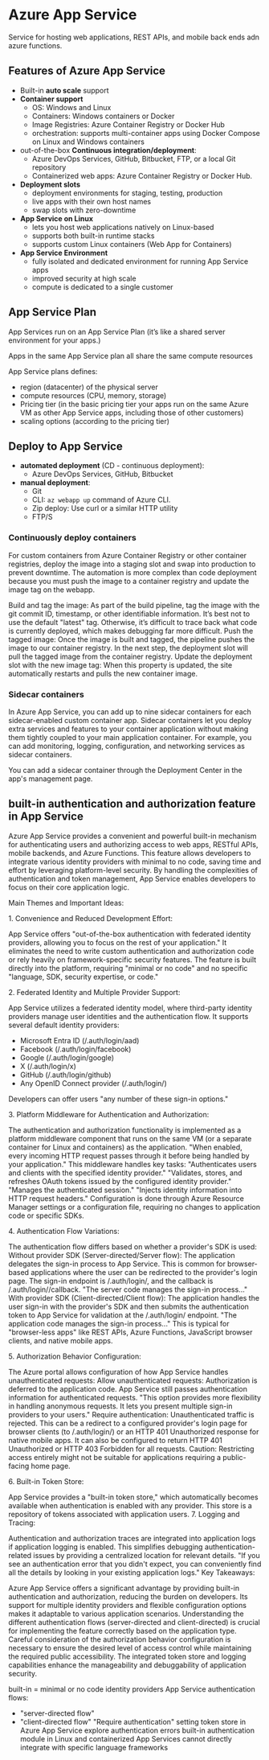 # Azure App Service

Service for hosting web applications, REST APIs, and mobile back ends adn azure functions.

## Features of Azure App Service

- Built-in **auto scale** support
- **Container support**
  - OS: Windows and Linux
  - Containers: Windows containers or Docker
  - Image Registries: Azure Container Registry or Docker Hub
  - orchestration: supports multi-container apps using Docker Compose on Linux and Windows containers
- out-of-the-box **Continuous integration/deployment**:
  - Azure DevOps Services, GitHub, Bitbucket, FTP, or a local Git repository
  - Containerized web apps: Azure Container Registry or Docker Hub.
- **Deployment slots**
  - deployment environments for staging, testing, production
  - live apps with their own host names
  - swap slots with zero-downtime
- **App Service on Linux**
  - lets you host web applications natively on Linux-based
  - supports both built-in runtime stacks
  - supports custom Linux containers (Web App for Containers)
- **App Service Environment**
  - fully isolated and dedicated environment for running App Service apps
  - improved security at high scale
  - compute is dedicated to a single customer

## App Service Plan

App Services run on an App Service Plan (it’s like a shared server environment for your apps.)

Apps in the same App Service plan all share the same compute resources

App Service plans defines:

- region (datacenter) of the physical server
- compute resources (CPU, memory, storage)
- Pricing tier (in the basic pricing tier your apps run on the same Azure VM as other App Service apps, including those of other customers)
- scaling options (according to the pricing tier)

## Deploy to App Service

- **automated deployment** (CD - continuous deployment):
  - Azure DevOps Services, GitHub, Bitbucket
- **manual deployment**:
  - Git
  - CLI: `az webapp up` command of Azure CLI.
  - Zip deploy: Use curl or a similar HTTP utility
  - FTP/S

### Continuously deploy containers

For custom containers from Azure Container Registry or other container registries, deploy the image into a staging slot and swap into production to prevent downtime. The automation is more complex than code deployment because you must push the image to a container registry and update the image tag on the webapp.

Build and tag the image: As part of the build pipeline, tag the image with the git commit ID, timestamp, or other identifiable information. It’s best not to use the default "latest" tag. Otherwise, it’s difficult to trace back what code is currently deployed, which makes debugging far more difficult.
Push the tagged image: Once the image is built and tagged, the pipeline pushes the image to our container registry. In the next step, the deployment slot will pull the tagged image from the container registry.
Update the deployment slot with the new image tag: When this property is updated, the site automatically restarts and pulls the new container image.

### Sidecar containers

In Azure App Service, you can add up to nine sidecar containers for each sidecar-enabled custom container app. Sidecar containers let you deploy extra services and features to your container application without making them tightly coupled to your main application container. For example, you can add monitoring, logging, configuration, and networking services as sidecar containers.

You can add a sidecar container through the Deployment Center in the app's management page.

## built-in authentication and authorization feature in App Service

Azure App Service provides a convenient and powerful built-in mechanism for authenticating users and authorizing access to web apps, RESTful APIs, mobile backends, and Azure Functions. This feature allows developers to integrate various identity providers with minimal to no code, saving time and effort by leveraging platform-level security. By handling the complexities of authentication and token management, App Service enables developers to focus on their core application logic.

Main Themes and Important Ideas:

1\. Convenience and Reduced Development Effort:

App Service offers "out-of-the-box authentication with federated identity providers, allowing you to focus on the rest of your application."
It eliminates the need to write custom authentication and authorization code or rely heavily on framework-specific security features.
The feature is built directly into the platform, requiring "minimal or no code" and no specific "language, SDK, security expertise, or code."

2\. Federated Identity and Multiple Provider Support:

App Service utilizes a federated identity model, where third-party identity providers manage user identities and the authentication flow.
It supports several default identity providers:

- Microsoft Entra ID (/.auth/login/aad)
- Facebook (/.auth/login/facebook)
- Google (/.auth/login/google)
- X (/.auth/login/x)
- GitHub (/.auth/login/github)
- Any OpenID Connect provider (/.auth/login/<providerName>)

Developers can offer users "any number of these sign-in options."

3\. Platform Middleware for Authentication and Authorization:

The authentication and authorization functionality is implemented as a platform middleware component that runs on the same VM (or a separate container for Linux and containers) as the application.
"When enabled, every incoming HTTP request passes through it before being handled by your application."
This middleware handles key tasks:
"Authenticates users and clients with the specified identity provider."
"Validates, stores, and refreshes OAuth tokens issued by the configured identity provider."
"Manages the authenticated session."
"Injects identity information into HTTP request headers."
Configuration is done through Azure Resource Manager settings or a configuration file, requiring no changes to application code or specific SDKs.

4\. Authentication Flow Variations:

The authentication flow differs based on whether a provider's SDK is used:
Without provider SDK (Server-directed/Server flow): The application delegates the sign-in process to App Service. This is common for browser-based applications where the user can be redirected to the provider's login page. The sign-in endpoint is /.auth/login/<provider>, and the callback is /.auth/login/<provider>/callback. "The server code manages the sign-in process..."
With provider SDK (Client-directed/Client flow): The application handles the user sign-in with the provider's SDK and then submits the authentication token to App Service for validation at the /.auth/login/<provider> endpoint. "The application code manages the sign-in process..." This is typical for "browser-less apps" like REST APIs, Azure Functions, JavaScript browser clients, and native mobile apps.

5\. Authorization Behavior Configuration:

The Azure portal allows configuration of how App Service handles unauthenticated requests:
Allow unauthenticated requests: Authorization is deferred to the application code. App Service still passes authentication information for authenticated requests. "This option provides more flexibility in handling anonymous requests. It lets you present multiple sign-in providers to your users."
Require authentication: Unauthenticated traffic is rejected. This can be a redirect to a configured provider's login page for browser clients (to /.auth/login/<provider>) or an HTTP 401 Unauthorized response for native mobile apps. It can also be configured to return HTTP 401 Unauthorized or HTTP 403 Forbidden for all requests.
Caution: Restricting access entirely might not be suitable for applications requiring a public-facing home page.

6\. Built-in Token Store:

App Service provides a "built-in token store," which automatically becomes available when authentication is enabled with any provider.
This store is a repository of tokens associated with application users. 7. Logging and Tracing:

Authentication and authorization traces are integrated into application logs if application logging is enabled.
This simplifies debugging authentication-related issues by providing a centralized location for relevant details. "If you see an authentication error that you didn't expect, you can conveniently find all the details by looking in your existing application logs."
Key Takeaways:

Azure App Service offers a significant advantage by providing built-in authentication and authorization, reducing the burden on developers.
Its support for multiple identity providers and flexible configuration options makes it adaptable to various application scenarios.
Understanding the different authentication flows (server-directed and client-directed) is crucial for implementing the feature correctly based on the application type.
Careful consideration of the authorization behavior configuration is necessary to ensure the desired level of access control while maintaining the required public accessibility.
The integrated token store and logging capabilities enhance the manageability and debuggability of application security.

built-in = minimal or no code
identity providers
App Service authentication flows:

- "server-directed flow"
- "client-directed flow"
  "Require authentication" setting
  token store in Azure App Service
  explore authentication errors
  built-in authentication module in Linux and containerized App Services cannot directly integrate with specific language frameworks
